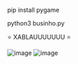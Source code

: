 pip install pygame

python3 businho.py

⭐ XABLAUUUUUUU ⭐

![image](https://github.com/user-attachments/assets/e2a581b6-6a17-4768-a33f-3408bfaee971)
![image](https://github.com/user-attachments/assets/702f881a-4712-4749-a96f-5b15d8fe3175)
